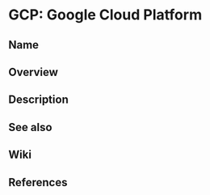# GCP: Google Cloud Platform

## Name

## Overview

## Description

## See also

## Wiki

## References
